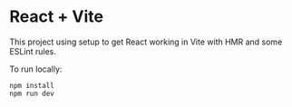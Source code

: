 # React + Vite

This project using setup to get React working in Vite with HMR and some ESLint rules.

To run locally:

```
npm install
npm run dev
```
